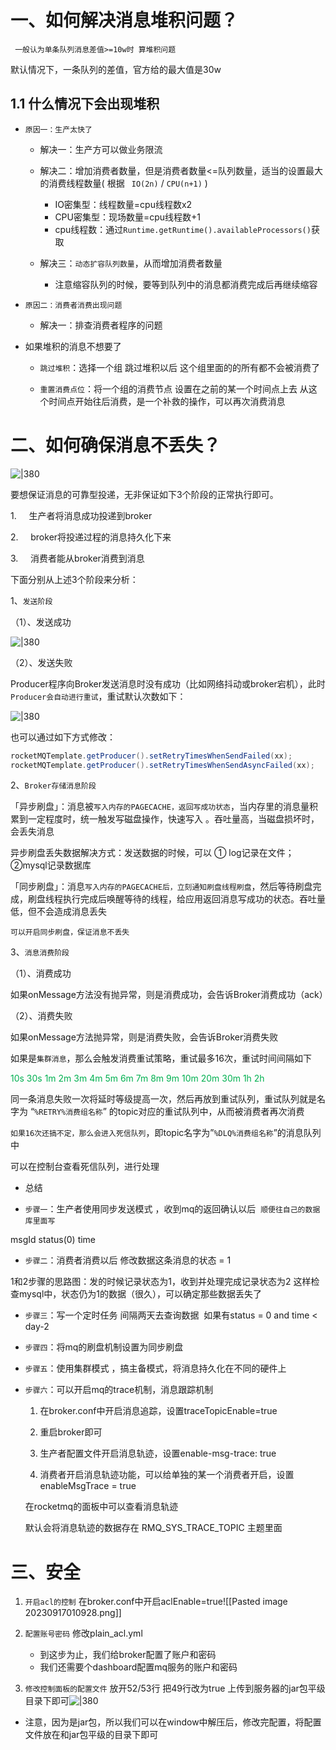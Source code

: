 # 一、如何解决消息堆积问题？

` 一般认为单条队列消息差值>=10w时 算堆积问题`

默认情况下，一条队列的差值，官方给的最大值是30w
## 1.1 什么情况下会出现堆积

- `原因一：生产太快了`

	- 解决一：生产方可以做业务限流

	- 解决二：增加消费者数量，但是消费者数量<=队列数量，适当的设置最大的消费线程数量(   根据  ` IO(2n)`  /  `CPU(n+1)`   )
		- IO密集型：线程数量=cpu线程数x2
		- CPU密集型：现场数量=cpu线程数+1
		- cpu线程数：通过`Runtime.getRuntime().availableProcessors()`获取

	- 解决三：`动态扩容队列数量`，从而增加消费者数量
		- 注意缩容队列的时候，要等到队列中的消息都消费完成后再继续缩容

- `原因二：消费者消费出现问题`

	- 解决一：排查消费者程序的问题

- 如果堆积的消息不想要了
	- `跳过堆积`：选择一个组 跳过堆积以后 这个组里面的的所有都不会被消费了

	- `重置消费点位`：将一个组的消费节点 设置在之前的某一个时间点上去 从这个时间点开始往后消费，是一个补救的操作，可以再次消费消息

# 二、如何确保消息不丢失？


![|380](https://my-obsidian-image.oss-cn-guangzhou.aliyuncs.com/2024/04/31934096a6d101b747f2e9903e0c5bed.png)



要想保证消息的可靠型投递，无非保证如下3个阶段的正常执行即可。

1.     生产者将消息成功投递到broker

2.     broker将投递过程的消息持久化下来

3.     消费者能从broker消费到消息

下面分别从上述3个阶段来分析：

1、`发送阶段`

（1）、发送成功

![|380](https://my-obsidian-image.oss-cn-guangzhou.aliyuncs.com/2024/04/1262481dcfd692d28e707959b0d18917.png)



（2）、发送失败

Producer程序向Broker发送消息时没有成功（比如网络抖动或broker宕机），此时`Producer会自动进行重试`，重试默认次数如下：

![|380](https://my-obsidian-image.oss-cn-guangzhou.aliyuncs.com/2024/04/911c3efe5de1094dc955294359c24aae.png)



也可以通过如下方式修改：

```java
rocketMQTemplate.getProducer().setRetryTimesWhenSendFailed(xx);
rocketMQTemplate.getProducer().setRetryTimesWhenSendAsyncFailed(xx);
```

2、`Broker存储消息阶段`

「异步刷盘」：消息被`写入内存的PAGECACHE，返回写成功状态`，当内存里的消息量积累到一定程度时，统一触发写磁盘操作，快速写入 。吞吐量高，当磁盘损坏时，会丢失消息

异步刷盘丢失数据解决方式：发送数据的时候，可以 ① log记录在文件；②mysql记录数据库



「同步刷盘」：消息`写入内存的PAGECACHE后，立刻通知刷盘线程刷盘`，然后等待刷盘完成，刷盘线程执行完成后唤醒等待的线程，给应用返回消息写成功的状态。吞吐量低，但不会造成消息丢失

`可以开启同步刷盘，保证消息不丢失`

3、`消息消费阶段`

（1）、消费成功

如果onMessage方法没有抛异常，则是消费成功，会告诉Broker消费成功（ack）

（2）、消费失败

如果onMessage方法抛异常，则是消费失败，会告诉Broker消费失败

如果是`集群消息`，那么会触发消费重试策略，重试最多16次，重试时间间隔如下

<font color="#00b050">10s 30s 1m 2m 3m 4m 5m 6m 7m 8m 9m 10m 20m 30m 1h 2h</font>

同一条消息失败一次将延时等级提高一次，然后再放到重试队列，重试队列就是名字为 “`%RETRY%消费组名称`” 的topic对应的重试队列中，从而被消费者再次消费

`如果16次还搞不定，那么会进入死信队列`，即topic名字为”`%DLQ%消费组名称`”的消息队列中

可以在控制台查看死信队列，进行处理



- 总结


- `步骤一`：生产者使用同步发送模式 ，收到mq的返回确认以后  `顺便往自己的数据库里面写`

msgId status(0) time

- `步骤二`：消费者消费以后 修改数据这条消息的状态 = 1

1和2步骤的思路图：发的时候记录状态为1，收到并处理完成记录状态为2
这样检查mysql中，状态仍为1的数据（很久），可以确定那些数据丢失了

- `步骤三`：写一个定时任务 间隔两天去查询数据  如果有status = 0 and time < day-2

- `步骤四`：将mq的刷盘机制设置为同步刷盘

- `步骤五`：使用集群模式 ，搞主备模式，将消息持久化在不同的硬件上

- `步骤六`：可以开启mq的trace机制，消息跟踪机制

	1. 在broker.conf中开启消息追踪，设置traceTopicEnable=true
	
	2. 重启broker即可
	
	3. 生产者配置文件开启消息轨迹，设置enable-msg-trace: true

	4. 消费者开启消息轨迹功能，可以给单独的某一个消费者开启，设置enableMsgTrace = true

	在rocketmq的面板中可以查看消息轨迹

	默认会将消息轨迹的数据存在 RMQ_SYS_TRACE_TOPIC 主题里面

# 三、安全

1. `开启acl的控制` 在broker.conf中开启aclEnable=true![[Pasted image 20230917010928.png]]

2. `配置账号密码` 修改plain_acl.yml
	- 到这步为止，我们给broker配置了账户和密码
	- 我们还需要个dashboard配置mq服务的账户和密码


3. `修改控制面板的配置文件` 放开52/53行 把49行改为true 上传到服务器的jar包平级目录下即可![|380](https://my-obsidian-image.oss-cn-guangzhou.aliyuncs.com/2024/04/de11be8a66a40bf6cf8440989462b2ae.png)
- 注意，因为是jar包，所以我们可以在window中解压后，修改完配置，将配置文件放在和jar包平级的目录下即可